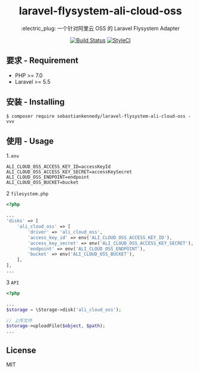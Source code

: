 <h1 align="center">laravel-flysystem-ali-cloud-oss </h1>

<p align="center">:electric_plug: 一个针对阿里云 OSS 的 Laravel Flysystem Adapter</p>

<p align="center">
<a href="https://travis-ci.org/sebastiankennedy/laravel-flysystem-ali-cloud-oss"><img src="https://travis-ci.org/sebastiankennedy/laravel-flysystem-ali-cloud-oss.svg?branch=master" alt="Build Status"></a>
<a href="https://github.styleci.io/repos/148092914"><img src="https://github.styleci.io/repos/148092914/shield?branch=master" alt="StyleCI"></a>
</p>

## 要求 - Requirement

- PHP >= 7.0
- Laravel >= 5.5

## 安装 - Installing

```shell
$ composer require sebastiankennedy/laravel-flysystem-ali-cloud-oss -vvv
```

## 使用 - Usage
1`.env`
```env
ALI_CLOUD_OSS_ACCESS_KEY_ID=accessKeyId
ALI_CLOUD_OSS_ACCESS_KEY_SECRET=accessKeySecret
ALI_CLOUD_OSS_ENDPOINT=endpoint
ALI_CLOUD_OSS_BUCKET=bucket
```

2 `filesystem.php`
```php
<?php

...
'disks' => [
    'ali_cloud_oss' => [
        'driver' => 'ali_cloud_oss',
        'access_key_id' => env('ALI_CLOUD_OSS_ACCESS_KEY_ID'),
        'access_key_secret' => env('ALI_CLOUD_OSS_ACCESS_KEY_SECRET'),
        'endpoint' => env('ALI_CLOUD_OSS_ENDPOINT'),
        'bucket' => env('ALI_CLOUD_OSS_BUCKET'),
    ],
],
...
```
3 `API`
```php
<?php

...
$storage = \Storage->disk('ali_cloud_oss');

// 上传文件
$storage->uploadFile($object, $path);
...
```

## License

MIT
